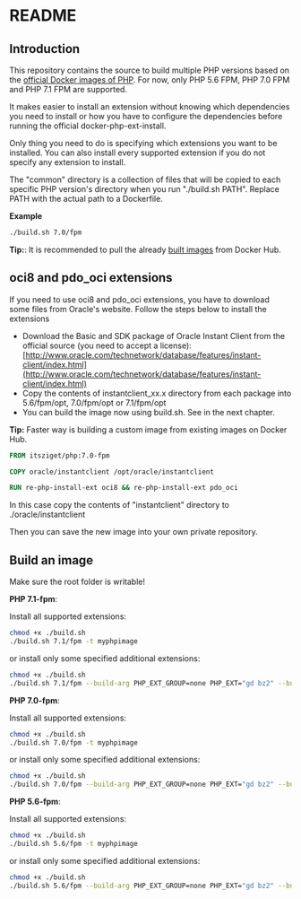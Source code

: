 # README

## Introduction

This repository contains the source to build multiple PHP versions based on the [official Docker images of PHP](https://hub.docker.com/_/php/).
For now, only PHP 5.6 FPM, PHP 7.0 FPM and PHP 7.1 FPM are supported. 

It makes easier to install an extension without knowing which dependencies you need to install or how you have to configure
the dependencies before running the official docker-php-ext-install.

Only thing you need to do is specifying which extensions you want to be installed. You can also install every supported
extension if you do not specify any extension to install.

The "common" directory is a collection of files that will be copied to each specific PHP version's directory when you run "./build.sh PATH".
Replace PATH with the actual path to a Dockerfile. 

**Example**

```bash
./build.sh 7.0/fpm
```
    
**Tip:**: It is recommended to pull the already [built images](https://hub.docker.com/r/itsziget/php/) from Docker Hub.
    
## oci8 and pdo_oci extensions

If you need to use oci8 and pdo_oci extensions, you have to download some files from Oracle's website. Follow the steps below
to install the extensions

* Download the Basic and SDK package of Oracle Instant Client from the official source (you need to accept a license): 
[http://www.oracle.com/technetwork/database/features/instant-client/index.html](http://www.oracle.com/technetwork/database/features/instant-client/index.html)
* Copy the contents of instantclient_xx.x directory from each package into  5.6/fpm/opt, 7.0/fpm/opt or 7.1/fpm/opt
* You can build the image now using build.sh. See in the next chapter.

**Tip:** Faster way is building a custom image from existing images on Docker Hub. 

```dockerfile
FROM itsziget/php:7.0-fpm

COPY oracle/instantclient /opt/oracle/instantclient

RUN re-php-install-ext oci8 && re-php-install-ext pdo_oci
```
    
In this case copy the contents of "instantclient" directory to ./oracle/instantclient 

Then you can save the new image into your own private repository.

## Build an image

Make sure the root folder is writable!

**PHP 7.1-fpm**:

Install all supported extensions:

```bash
chmod +x ./build.sh
./build.sh 7.1/fpm -t myphpimage
```
    
or install only some specified additional extensions:

```bash
chmod +x ./build.sh
./build.sh 7.1/fpm --build-arg PHP_EXT_GROUP=none PHP_EXT="gd bz2" --build-arg PECL_EXT_GROUP=none -t myphpimage
```

**PHP 7.0-fpm**:

Install all supported extensions:

```bash
chmod +x ./build.sh
./build.sh 7.0/fpm -t myphpimage
```
    
or install only some specified additional extensions:

```bash
chmod +x ./build.sh
./build.sh 7.0/fpm --build-arg PHP_EXT_GROUP=none PHP_EXT="gd bz2" --build-arg PECL_EXT_GROUP=none -t myphpimage
```

**PHP 5.6-fpm**:

Install all supported extensions:

```bash
chmod +x ./build.sh
./build.sh 5.6/fpm -t myphpimage
```
    
or install only some specified additional extensions:

```bash
chmod +x ./build.sh
./build.sh 5.6/fpm --build-arg PHP_EXT_GROUP=none PHP_EXT="gd bz2" --build-arg PECL_EXT_GROUP=none -t myphpimage
```
